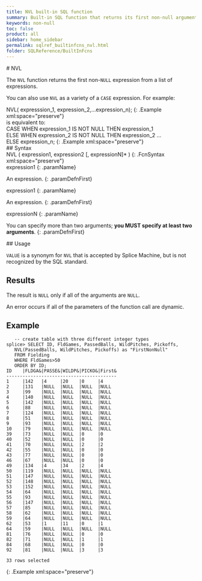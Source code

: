 ```yaml
---
title: NVL built-in SQL function
summary: Built-in SQL function that returns its first non-null argument. VALUE is a synonym for NVL in Splice Machine.
keywords: non-null
toc: false
product: all
sidebar: home_sidebar
permalink: sqlref_builtinfcns_nvl.html
folder: SQLReference/BuiltInFcns
---
```

<section>
<div class="TopicContent" data-swiftype-index="true" markdown="1">
# NVL

The `NVL` function returns the first non-`NULL` expression from a
list of expressions.

You can also use `NVL` as a variety of a `CASE` expression. For
example:

<div class="preWrapperWide" markdown="1">
    NVL( expresssion_1, expression_2,...expression_n);
{: .Example xml:space="preserve"}

</div>
is equivalent to:

<div class="preWrapperWide" markdown="1">
    CASE WHEN expression_1 IS NOT NULL THEN expression_1
       ELSE WHEN expression_2 IS NOT NULL THEN expression_2
     ...
       ELSE expression_n;
{: .Example xml:space="preserve"}

</div>
## Syntax

<div class="fcnWrapperWide" markdown="1">
    NVL ( expression1, expression2 [, expressionN]* )
{: .FcnSyntax xml:space="preserve"}

</div>
<div class="paramList" markdown="1">
expression1
{: .paramName}

An expression.
{: .paramDefnFirst}

expression1
{: .paramName}

An expression.
{: .paramDefnFirst}

expressionN
{: .paramName}

You can specify more than two arguments; **you MUST specify at least two
arguments**.
{: .paramDefnFirst}

</div>
## Usage

`VALUE` is a synonym for `NVL` that is accepted by Splice Machine,
but is not recognized by the SQL standard.

## Results

The result is `NULL` only if all of the arguments are `NULL`.

An error occurs if all of the parameters of the function call are
dynamic.

## Example

<div class="preWrapperWide" markdown="1">

       -- create table with three different integer types
    splice> SELECT ID, FldGames, PassedBalls, WildPitches, Pickoffs,
       NVL(PassedBalls, WildPitches, Pickoffs) as "FirstNonNull"
       FROM Fielding
       WHERE FldGames>50
       ORDER BY ID;
    ID    |FLDGA&|PASSE&|WILDP&|PICKO&|First&
    -----------------------------------------
    1     |142   |4     |20    |0     |4
    2     |131   |NULL  |NULL  |NULL  |NULL
    3     |99    |NULL  |NULL  |NULL  |NULL
    4     |140   |NULL  |NULL  |NULL  |NULL
    5     |142   |NULL  |NULL  |NULL  |NULL
    6     |88    |NULL  |NULL  |NULL  |NULL
    7     |124   |NULL  |NULL  |NULL  |NULL
    8     |51    |NULL  |NULL  |NULL  |NULL
    9     |93    |NULL  |NULL  |NULL  |NULL
    10    |79    |NULL  |NULL  |NULL  |NULL
    39    |73    |NULL  |NULL  |0     |0
    40    |52    |NULL  |NULL  |0     |0
    41    |70    |NULL  |NULL  |2     |2
    42    |55    |NULL  |NULL  |0     |0
    43    |77    |NULL  |NULL  |0     |0
    46    |67    |NULL  |NULL  |0     |0
    49    |134   |4     |34    |2     |4
    50    |119   |NULL  |NULL  |NULL  |NULL
    51    |147   |NULL  |NULL  |NULL  |NULL
    52    |148   |NULL  |NULL  |NULL  |NULL
    53    |152   |NULL  |NULL  |NULL  |NULL
    54    |64    |NULL  |NULL  |NULL  |NULL
    55    |93    |NULL  |NULL  |NULL  |NULL
    56    |147   |NULL  |NULL  |NULL  |NULL
    57    |85    |NULL  |NULL  |NULL  |NULL
    58    |62    |NULL  |NULL  |NULL  |NULL
    59    |64    |NULL  |NULL  |NULL  |NULL
    62    |53    |1     |11    |0     |1
    64    |59    |NULL  |NULL  |NULL  |NULL
    81    |76    |NULL  |NULL  |0     |0
    82    |71    |NULL  |NULL  |1     |1
    84    |68    |NULL  |NULL  |0     |0
    92    |81    |NULL  |NULL  |3     |3

    33 rows selected
{: .Example xml:space="preserve"}

</div>
</div>
</section>
